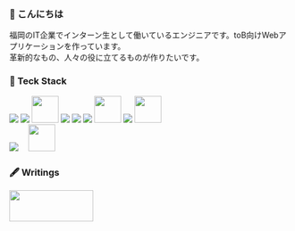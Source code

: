 ### 👋 こんにちは
<p>福岡のIT企業でインターン生として働いているエンジニアです。toB向けWebアプリケーションを作っています。
  <br>革新的なもの、人々の役に立てるものが作りたいです。
</p>

### 🧰 Teck Stack
<div>
  <img src="https://img.icons8.com/color/48/000000/html-5--v1.png"/>
  <img src="https://img.icons8.com/color/48/000000/css3.png"/> 
  <img src="https://user-images.githubusercontent.com/74745265/153753055-95d4459f-b4ea-4d44-a2de-e5bad61dcaa9.svg" width="48px" height="48px">
  <img src="https://img.icons8.com/color/48/000000/javascript--v1.png"/>
  <img src="https://img.icons8.com/color/48/000000/typescript.png"/>
  <img src="https://img.icons8.com/office/48/000000/react.png"/>
  <img src="https://user-images.githubusercontent.com/74745265/153752813-093400b7-d96c-4902-a02a-364cf5e1c231.svg" width="48px" height="48px">
  <img src="https://img.icons8.com/color/48/000000/redux.png"/>
  <img src="https://user-images.githubusercontent.com/74745265/153752615-111d049c-913c-431a-af21-75a523499443.svg" width="48px" height="48px">
</div>
<div>
  <img src="https://img.icons8.com/external-tal-revivo-shadow-tal-revivo/48/000000/external-ruby-a-dynamic-open-source-programming-language-logo-shadow-tal-revivo.png"/>　
  <img src="https://user-images.githubusercontent.com/74745265/153753298-ce3e6ef9-d1bb-4066-8239-4ebb150b5d34.png" width="48px" height="48px">
</div>

### 🖋 Writings
<a href="https://qiita.com/wozitto" target="_blank" rel="noopener noreferrer">
  <img src="https://user-images.githubusercontent.com/74745265/153753636-2c499bf0-72f5-4111-856b-c394327a45d1.png" width="150px" height="56px">
</a>
